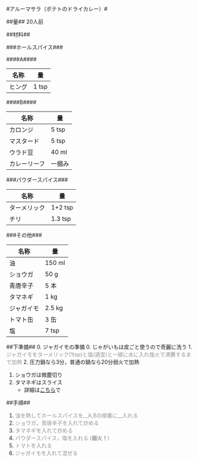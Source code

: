 #アルーマサラ（ポテトのドライカレー）#

##量##
20人前

##材料##

###ホールスパイス###

####A####

名称		|量
------------|------
ヒング		| 1 tsp

####B####

名称		|量
------------|------
カロンジ	| 5 tsp
マスタード	| 5 tsp
ウラド豆	| 40 ml
カレーリーフ| 一摑み


###パウダースパイス###

名称		|量
------------|------
ターメリック| 1+2 tsp
チリ		| 1.3 tsp 


###その他###

名称		|量
------------|------
油			|150 ml	
ショウガ	|50 g
青唐辛子	|5 本
タマネギ	|1 kg
ジャガイモ	|2.5 kg
トマト缶	|3 缶
塩			|7 tsp


##下準備##
0. ジャガイモの準備
    0. じゃがいもは皮ごと使うので奇麗に洗う
	1. <span style="color:#959595">ジャガイモをターメリック(1tsp)と塩(適宜)と一緒に水に入れ強火で沸騰するまで加熱</span>
	2. 圧力鍋なら3分，普通の鍋なら20分弱火で加熱
1. ショウガは微塵切り
2. タマネギはスライス
    * 詳細は[こちら](https://github.com/qqm377p9k2/OpenRecipe/blob/master/Onion_Slice.md)で

##手順##
1. <span style="color:#959595">油を熱してホールスパイスを__A,Bの順番に__入れる</span>
2. <span style="color:#959595">ショウガ，青唐辛子を入れて炒める</span>
3. <span style="color:#959595">タマネギを入れて炒める</span>
4. <span style="color:#959595">パウダースパイス，塩を入れる (__弱火！__) </span>
4. <span style="color:#959595">トマトを入れる</span>
5. <span style="color:#959595">ジャガイモを入れて混ぜる </span>
